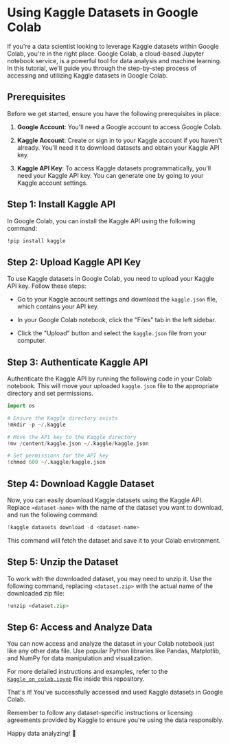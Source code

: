 # Using Kaggle Datasets in Google Colab

If you're a data scientist looking to leverage Kaggle datasets within Google Colab, you're in the right place. Google Colab, a cloud-based Jupyter notebook service, is a powerful tool for data analysis and machine learning. In this tutorial, we'll guide you through the step-by-step process of accessing and utilizing Kaggle datasets in Google Colab.

## Prerequisites

Before we get started, ensure you have the following prerequisites in place:

1. **Google Account**: You'll need a Google account to access Google Colab.

2. **Kaggle Account**: Create or sign in to your Kaggle account if you haven't already. You'll need it to download datasets and obtain your Kaggle API key.

3. **Kaggle API Key**: To access Kaggle datasets programmatically, you'll need your Kaggle API key. You can generate one by going to your Kaggle account settings.

## Step 1: Install Kaggle API

In Google Colab, you can install the Kaggle API using the following command:

```bash
!pip install kaggle
```

## Step 2: Upload Kaggle API Key

To use Kaggle datasets in Google Colab, you need to upload your Kaggle API key. Follow these steps:

- Go to your Kaggle account settings and download the `kaggle.json` file, which contains your API key.

- In your Google Colab notebook, click the "Files" tab in the left sidebar.

- Click the "Upload" button and select the `kaggle.json` file from your computer.

## Step 3: Authenticate Kaggle API

Authenticate the Kaggle API by running the following code in your Colab notebook. This will move your uploaded `kaggle.json` file to the appropriate directory and set permissions.

```python
import os

# Ensure the Kaggle directory exists
!mkdir -p ~/.kaggle

# Move the API key to the Kaggle directory
!mv /content/kaggle.json ~/.kaggle/kaggle.json

# Set permissions for the API key
!chmod 600 ~/.kaggle/kaggle.json
```

## Step 4: Download Kaggle Dataset

Now, you can easily download Kaggle datasets using the Kaggle API. Replace `<dataset-name>` with the name of the dataset you want to download, and run the following command:

```python
!kaggle datasets download -d <dataset-name>
```

This command will fetch the dataset and save it to your Colab environment.

## Step 5: Unzip the Dataset

To work with the downloaded dataset, you may need to unzip it. Use the following command, replacing `<dataset.zip>` with the actual name of the downloaded zip file:

```python
!unzip <dataset.zip>
```

## Step 6: Access and Analyze Data

You can now access and analyze the dataset in your Colab notebook just like any other data file. Use popular Python libraries like Pandas, Matplotlib, and NumPy for data manipulation and visualization.

For more detailed instructions and examples, refer to the [`Kaggle_on_colab.ipynb`](./Kaggle_on_colab.ipynb) file inside this repository.

That's it! You've successfully accessed and used Kaggle datasets in Google Colab.

Remember to follow any dataset-specific instructions or licensing agreements provided by Kaggle to ensure you're using the data responsibly.

Happy data analyzing! 🚀
